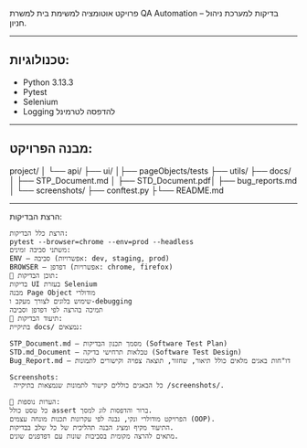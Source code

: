 פרויקט אוטומציה למשימת בית למשרת QA Automation – בדיקות למערכת ניהול חניון.

---
##  טכנולוגיות:
- Python 3.13.3
- Pytest
- Selenium
- Logging להדפסה לטרמינל

---
##  מבנה הפרויקט:
project/ │ └── api/ ├── ui/ │├── pageObjects/tests ├── utils/ ├── docs/ │ ├── STP_Document.md │ ├── STD_Document.pdf│ ├── bug_reports.md │ └── screenshots/ ├── conftest.py ├└── README.md


---
 הרצת הבדיקות:
```
הרצת כלל הבדיקות:
pytest --browser=chrome --env=prod --headless
משתני סביבה זמינים:
ENV – סביבה (אפשרויות: dev, staging, prod)
BROWSER – דפדפן (אפשרויות: chrome, firefox)
🧪 תוכן הבדיקות:
בדיקות UI בעזרת Selenium
מבנה Page Object מודולרי
שימוש בלוגים לצורך מעקב ו-debugging
תמיכה בהרצה לפי דפדפן וסביבה
📄 תיעוד הבדיקות:
בתיקיית docs/ נמצאים:

STP_Document.md – מסמך תכנון הבדיקות (Software Test Plan)
STD.md_Document – טבלאות תרחישי בדיקה (Software Test Design)
Bug_Report.md – דו"חות באגים מלאים כולל תיאור, שחזור, תוצאה צפויה וקישורים לתמונות

Screenshots:
 כל הבאגים כוללים קישור לתמונות שנמצאות בתיקייה /screenshots/.

📌 הערות נוספות:
כל טסט כולל assert ברור והדפסות לוג למסך.
הפרויקט מודולרי ונקי, נבנה לפי עקרונות תכנות מונחה עצמים (OOP).
התיעוד מקיף ומציג הבנה תהליכית של כל שלב בבדיקות.
מתאים להרצה מקומית בסביבות שונות עם דפדפנים שונים.
